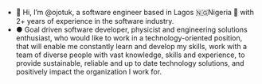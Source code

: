 - 👋 Hi, I’m @ojotuk, a software engineer based in Lagos 🇳🇬Nigeria 🌊 with 2+ years of experience in the software industry. 
- ●	Goal driven software developer, physicist and engineering solutions enthusiast, who would like to work in a technology-oriented position, that will enable me constantly learn and develop my skills, work with a team of diverse people with vast knowledge, skills and experience, to provide sustainable, reliable and up to date technology solutions, and positively impact the organization I work for. 

<!---
ojotuk/ojotuk is a ✨ special ✨ repository because its `README.md` (this file) appears on your GitHub profile.
You can click the Preview link to take a look at your changes.
--->
